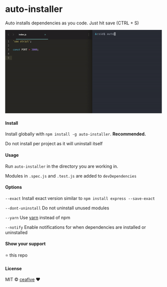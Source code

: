 # auto-installer

Auto installs dependencies as you code. Just hit save (CTRL + S)

![Auto installs dependencies as you code](https://raw.githubusercontent.com/ceafive/auto-installer/master/demo.gif)

#### Install

Install globally with `npm install -g auto-installer`. **Recommended.**

Do not install per project as it will uninstall itself

#### Usage

Run `auto-installer` in the directory you are working in.

Modules in `.spec.js` and `.test.js` are added to `devDependencies`

#### Options

`--exact` Install exact version similar to `npm install express --save-exact`

`--dont-uninstall` Do not uninstall unused modules

`--yarn` Use [yarn](https://yarnpkg.com) instead of npm

`--notify` Enable notifications for when dependencies are installed or uninstalled

#### Show your support

:star: this repo

#### License

MIT © [ceafive](https://github.com/ceafive) :heart:
